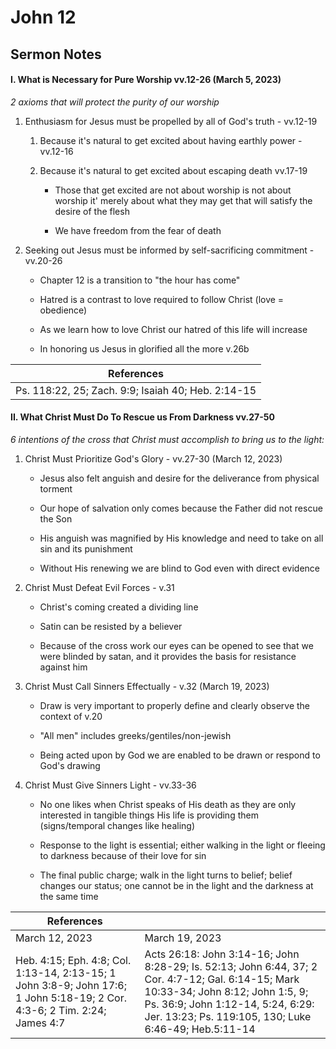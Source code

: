 # John 12

## Sermon Notes

#### I. What is Necessary for Pure Worship vv.12-26 (March 5, 2023)

_2 axioms that will protect the purity of our worship_

1. Enthusiasm for Jesus must be propelled by all of God's truth - vv.12-19

    1. Because it's natural to get excited about having earthly power - vv.12-16

    1. Because it's natural to get excited about escaping death vv.17-19

        - Those that get excited are not about worship is not about worship it' merely about what they may get that will satisfy the desire of the flesh

        - We have freedom from the fear of death

1. Seeking out Jesus must be informed by self-sacrificing commitment - vv.20-26

    - Chapter 12 is a transition to "the hour has come"

    - Hatred is a contrast to love required to follow Christ (love = obedience)

    - As we learn how to love Christ our hatred of this life will increase

    - In honoring us Jesus in glorified all the more v.26b

|References|
|-|
|Ps. 118:22, 25; Zach. 9:9; Isaiah 40; Heb. 2:14-15|

#### II. What Christ Must Do To Rescue us From Darkness vv.27-50

_6 intentions of the cross that Christ must accomplish to bring us to the light:_

1. Christ Must Prioritize God's Glory - vv.27-30 (March 12, 2023)

    - Jesus also felt anguish and desire for the deliverance from physical torment

    - Our hope of salvation only comes because the Father did not rescue the Son

    - His anguish was magnified by His knowledge and need to take on all sin and its punishment

    - Without His renewing we are blind to God even with direct evidence

1. Christ Must Defeat Evil Forces - v.31

    - Christ's coming created a dividing line

    - Satin can be resisted by a believer

    - Because of the cross work our eyes can be opened to see that we were blinded by satan, and it provides the basis for resistance against him

1. Christ Must Call Sinners Effectually - v.32 (March 19, 2023)

    - Draw is very important to properly define and clearly observe the context of v.20

    - "All men" includes greeks/gentiles/non-jewish

    - Being acted upon by God we are enabled to be drawn or respond to God's drawing

1. Christ Must Give Sinners Light - vv.33-36

    - No one likes when Christ speaks of His death as they are only interested in tangible things His life is providing them (signs/temporal changes like healing)

    - Response to the light is essential; either walking in the light or fleeing to darkness because of their love for sin

    - The final public charge; walk in the light turns to belief; belief changes our status; one cannot be in the light and the darkness at the same time

|References||
|-|-|
|March 12, 2023|March 19, 2023|
|Heb. 4:15; Eph. 4:8; Col. 1:13-14, 2:13-15; 1 John 3:8-9; John 17:6; 1 John 5:18-19; 2 Cor. 4:3-6; 2 Tim. 2:24; James 4:7|Acts 26:18: John 3:14-16; John 8:28-29; Is. 52:13; John 6:44, 37; 2 Cor. 4:7-12; Gal. 6:14-15; Mark 10:33-34; John 8:12; John 1:5, 9; Ps. 36:9; John 1:12-14, 5:24, 6:29: Jer. 13:23; Ps. 119:105, 130; Luke 6:46-49; Heb.5:11-14|